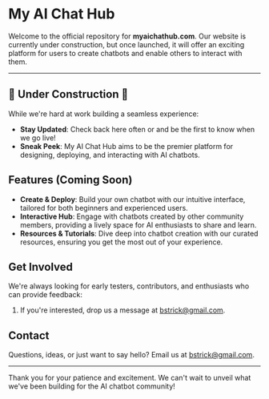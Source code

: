 # My AI Chat Hub

Welcome to the official repository for **myaichathub.com**. Our website is currently under construction, but once launched, it will offer an exciting platform for users to create chatbots and enable others to interact with them.

---

## 🚧 Under Construction 🚧

While we're hard at work building a seamless experience:

- **Stay Updated**: Check back here often or and be the first to know when we go live!
- **Sneak Peek**: My AI Chat Hub aims to be the premier platform for designing, deploying, and interacting with AI chatbots.

## Features (Coming Soon)

- **Create & Deploy**: Build your own chatbot with our intuitive interface, tailored for both beginners and experienced users.
- **Interactive Hub**: Engage with chatbots created by other community members, providing a lively space for AI enthusiasts to share and learn.
- **Resources & Tutorials**: Dive deep into chatbot creation with our curated resources, ensuring you get the most out of your experience.

## Get Involved

We're always looking for early testers, contributors, and enthusiasts who can provide feedback:

1. If you're interested, drop us a message at [bstrick@gmail.com](mailto:bstrick@gmail.com).

## Contact

Questions, ideas, or just want to say hello? Email us at [bstrick@gmail.com](mailto:bstrick@gmail.com).

---

Thank you for your patience and excitement. We can't wait to unveil what we've been building for the AI chatbot community!